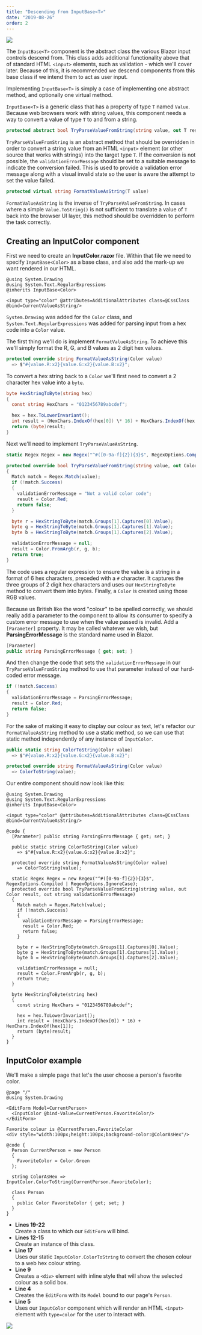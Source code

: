 ```yaml
---
title: "Descending from InputBase<T>"
date: "2019-08-26"
order: 2
---
```


[![](images/SourceLink.png)](https://github.com/mrpmorris/blazor-university/tree/master/src/Forms/InheritingFromInputBase)

The `InputBase<T>` component is the abstract class the various Blazor input controls descend from.
This class adds additional functionality above that of standard HTML `<input>` elements,
such as validation - which we'll cover later.
Because of this, it is recommended we descend components from this base class if we intend them to act as user input.

Implementing `InputBase<T>` is simply a case of implementing one abstract method, and optionally one virtual method.

`InputBase<T>` is a generic class that has a property of type `T` named `Value`.
Because web browsers work with string values, this component needs a way to convert a value of type `T` to and from a string.

```cs
protected abstract bool TryParseValueFromString(string value, out T result, out string validationErrorMessage);
```

`TryParseValueFromString` is an abstract method that should be overridden in order to convert a string value from an
HTML `<input>` element (or other source that works with strings) into the target type `T`.
If the conversion is not possible, the `validationErrorMessage` should be set to a suitable message to indicate the
conversion failed.
This is used to provide a validation error message along with a visual invalid state so the user is aware the attempt
to set the value failed.

```cs
protected virtual string FormatValueAsString(T value)
```
`FormatValueAsString` is the inverse of `TryParseValueFromString`.
In cases where a simple `Value.ToString()` is not sufficient to translate a value of `T` back into the browser UI layer,
this method should be overridden to perform the task correctly.

## Creating an InputColor component

First we need to create an **InputColor.razor** file.
Within that file we need to specify `InputBase<Color>` as a base class, and also add the mark-up we want rendered in our HTML.

```razor
@using System.Drawing
@using System.Text.RegularExpressions
@inherits InputBase<Color>

<input type="color" @attributes=AdditionalAttributes class=@CssClass @bind=CurrentValueAsString/>
```

`System.Drawing` was added for the `Color` class, and `System.Text.RegularExpressions` was added for parsing input
from a hex code into a `Color` value.

The first thing we'll do is implement `FormatValueAsString`. To achieve this we'll simply format the R, G, and B values
as 2 digit hex values.

```cs
protected override string FormatValueAsString(Color value)
  => $"#{value.R:x2}{value.G:x2}{value.B:x2}";
```

To convert a hex string back to a `Color` we'll first need to convert a 2 character hex value into a `byte`.

```cs
byte HexStringToByte(string hex)
{
  const string HexChars = "0123456789abcdef";

  hex = hex.ToLowerInvariant();
  int result = (HexChars.IndexOf(hex[0]) \* 16) + HexChars.IndexOf(hex[1]);
  return (byte)result;
}
```

Next we'll need to implement `TryParseValueAsString`.

```cs
static Regex Regex = new Regex("^#([0-9a-f]{2}){3}$", RegexOptions.Compiled | RegexOptions.IgnoreCase);

protected override bool TryParseValueFromString(string value, out Color result, out string validationErrorMessage)
{
  Match match = Regex.Match(value);
  if (!match.Success)
  {
    validationErrorMessage = "Not a valid color code";
    result = Color.Red;
    return false;
  }

  byte r = HexStringToByte(match.Groups[1].Captures[0].Value);
  byte g = HexStringToByte(match.Groups[1].Captures[1].Value);
  byte b = HexStringToByte(match.Groups[1].Captures[2].Value);

  validationErrorMessage = null;
  result = Color.FromArgb(r, g, b);
  return true;
}
```

The code uses a regular expression to ensure the value is a string in a format of 6 hex characters, preceded with a `#` character.
It captures the three groups of 2 digit hex characters and uses our `HexStringToByte` method to convert them into bytes.
Finally, a `Color` is created using those RGB values.

Because us British like the word "colour" to be spelled correctly, we should really add a parameter to the component to
allow its consumer to specify a custom error message to use when the value passed is invalid.
Add a `[Parameter]` property. It may be called whatever we wish, but **ParsingErrorMessage** is the standard name used
in Blazor.

```cs
[Parameter]
public string ParsingErrorMessage { get; set; }
```

And then change the code that sets the `validationErrorMessage` in our `TryParseValueFromString` method to use that
parameter instead of our hard-coded error message.

```cs
if (!match.Success)
{
  validationErrorMessage = ParsingErrorMessage;
  result = Color.Red;
  return false;
}
```

For the sake of making it easy to display our colour as text, let's refactor our `FormatValueAsString` method to use a
static method, so we can use that static method independently of any instance of `InputColor`.

```cs
public static string ColorToString(Color value)
  => $"#{value.R:x2}{value.G:x2}{value.B:x2}";

protected override string FormatValueAsString(Color value)
  => ColorToString(value);
```

Our entire component should now look like this:

```razor
@using System.Drawing
@using System.Text.RegularExpressions
@inherits InputBase<Color>

<input type="color" @attributes=AdditionalAttributes class=@CssClass @bind=CurrentValueAsString/>

@code {
  [Parameter] public string ParsingErrorMessage { get; set; }

  public static string ColorToString(Color value)
    => $"#{value.R:x2}{value.G:x2}{value.B:x2}";

  protected override string FormatValueAsString(Color value)
    => ColorToString(value);

  static Regex Regex = new Regex("^#([0-9a-f]{2}){3}$", RegexOptions.Compiled | RegexOptions.IgnoreCase);
  protected override bool TryParseValueFromString(string value, out Color result, out string validationErrorMessage)
  {
    Match match = Regex.Match(value);
    if (!match.Success)
    {
      validationErrorMessage = ParsingErrorMessage;
      result = Color.Red;
      return false;
    }

    byte r = HexStringToByte(match.Groups[1].Captures[0].Value);
    byte g = HexStringToByte(match.Groups[1].Captures[1].Value);
    byte b = HexStringToByte(match.Groups[1].Captures[2].Value);

    validationErrorMessage = null;
    result = Color.FromArgb(r, g, b);
    return true;
  }

  byte HexStringToByte(string hex)
  {
    const string HexChars = "0123456789abcdef";

    hex = hex.ToLowerInvariant();
    int result = (HexChars.IndexOf(hex[0]) * 16) + HexChars.IndexOf(hex[1]);
    return (byte)result;
  }
}
```

## InputColor example

We'll make a simple page that let's the user choose a person's favorite color.

```razor {: data-line="1,3-4,12" .line-numbers }
@page "/"
@using System.Drawing

<EditForm Model=CurrentPerson>
  <InputColor @bind-Value=CurrentPerson.FavoriteColor/>
</EditForm>

Favorite colour is @CurrentPerson.FavoriteColor
<div style="width:100px;height:100px;background-color:@ColorAsHex"/>

@code {
  Person CurrentPerson = new Person
  {
    FavoriteColor = Color.Green
  };

  string ColorAsHex => InputColor.ColorToString(CurrentPerson.FavoriteColor);

  class Person
  {
    public Color FavoriteColor { get; set; }
  }
}
```

- **Lines 19-22**  
    Create a class to which our `EditForm` will bind.
- **Lines 12-15**  
    Create an instance of this class.
- **Line 17**  
    Uses our static `InputColor.ColorToString` to convert the chosen colour to a web hex colour string.
- **Line 9**  
    Creates a `<div>` element with inline style that will show the selected colour as a solid box.
- **Line 4**  
    Creates the `EditForm` with its `Model` bound to our page's `Person`.
- **Line 5**  
    Uses our `InputColor` component which will render an HTML `<input>` element with `type=color`
    for the user to interact with.

![](images/InputColor-Edge.gif)

